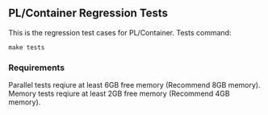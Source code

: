 ## PL/Container Regression Tests

This is the regression test cases for PL/Container.
Tests command:
```
make tests
```

### Requirements

Parallel tests reqiure at least 6GB free memory (Recommend 8GB memory).
Memory tests reqiure at least 2GB free memory (Recommend 4GB memory).
 
